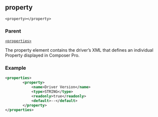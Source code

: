 ## property

`<property></property>`


### Parent

[`<properties>`][1]


The property element contains the driver’s XML that defines an individual Property displayed in Composer Pro.


### Example

```xml
<properties>
		<property>
			<name>Driver Version</name>
			<type>STRING</type>
			<readonly>true</readonly>
			<default>--</default>
		</property>
</properties>
```




[1]:	https://snap-one.github.io/docs-driverworks-xml/#properties-xml-properties
